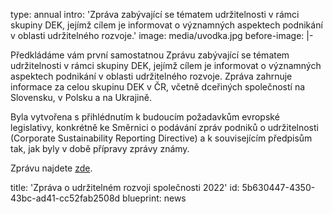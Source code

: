type: annual
intro: 'Zpráva zabývající se tématem udržitelnosti v rámci skupiny DEK, jejímž cílem je informovat o významných aspektech podnikání v oblasti udržitelného rozvoje.'
image: media/uvodka.jpg
before-image: |-
  <p>Předkládáme vám první samostatnou Zprávu zabývající se tématem udržitelnosti v rámci skupiny DEK, jejímž cílem je informovat o významných aspektech podnikání v oblasti udržitelného rozvoje. Zpráva zahrnuje informace za celou skupinu DEK v ČR, včetně dceřiných společností na Slovensku, v Polsku a na Ukrajině.
  </p>
  <p>Byla vytvořena s přihlédnutím k budoucím požadavkům evropské legislativy, konkrétně ke Směrnici o podávání zpráv podniků o udržitelnosti (Corporate Sustainability Reporting Directive) a k souvisejícím předpisům tak, jak byly v době přípravy zprávy známy.
  </p>
  <p>Zprávu najdete <a href="https://cdn1.idek.cz/file/ESG-DEK-2022-2063211e.pdf">zde</a>.
  </p>
title: 'Zpráva o udržitelném rozvoji společnosti 2022'
id: 5b630447-4350-43bc-ad41-cc52fab2508d
blueprint: news
